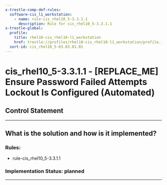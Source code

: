 ```yaml
---
x-trestle-comp-def-rules:
  software-cis_l1_workstation:
    - name: rule-cis_rhel10_5-3.3.1.1
      description: Rule for cis_rhel10_5-3.3.1.1
x-trestle-global:
  profile:
    title: rhel10-cis_rhel10-l1_workstation
    href: trestle://profiles/rhel10-cis_rhel10-l1_workstation/profile.json
  sort-id: cis_rhel10_5-03.03.01.01
---
```


# cis_rhel10_5-3.3.1.1 - \[REPLACE_ME\] Ensure Password Failed Attempts Lockout Is Configured (Automated)

## Control Statement

______________________________________________________________________

## What is the solution and how is it implemented?

<!-- For implementation status enter one of: implemented, partial, planned, alternative, not-applicable -->

<!-- Note that the list of rules under ### Rules: is read-only and changes will not be captured after assembly to JSON -->

<!-- Add control implementation description here for control: cis_rhel10_5-3.3.1.1 -->

### Rules:

  - rule-cis_rhel10_5-3.3.1.1

### Implementation Status: planned

______________________________________________________________________
